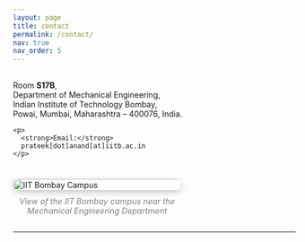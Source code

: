 ```yaml
---
layout: page
title: contact
permalink: /contact/
nav: true
nav_order: 5
---
```


<div style="display: flex; flex-wrap: wrap; gap: 24px; margin-top: 16px; align-items: flex-start;">

  <!-- Left column: text -->
  <div style="flex: 1 1 55%; min-width: 260px;">
    <p>
      Room <strong>S17B</strong>,<br>
      Department of Mechanical Engineering,<br>
      Indian Institute of Technology Bombay,<br>
      Powai, Mumbai, Maharashtra – 400076, India.
    </p>

    <p>
      <strong>Email:</strong>
      prateek[dot]anand[at]iitb.ac.in
    </p>
  </div>

  <!-- Right column: larger campus image -->
  <div style="flex: 0 0 50%; min-width: 300px; max-width: 650px;">
    <img src="/assets/img/Campus_pic.jpg"
         alt="IIT Bombay Campus"z
         loading="lazy"
         style="width:100%; height:auto; border-radius:14px; box-shadow:0 3px 12px rgba(0,0,0,0.2);">
    <p style="text-align:center; font-style:italic; font-size:0.9rem; color:gray; margin-top:10px;">
      View of the IIT Bombay campus near the Mechanical Engineering Department
    </p>
  </div>

</div>

---
